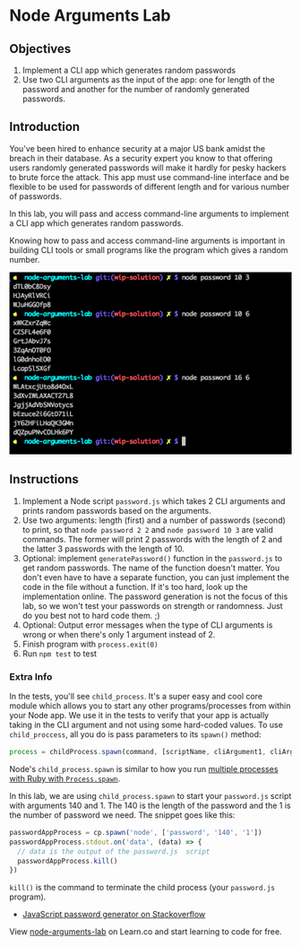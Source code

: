 # Node Arguments Lab

## Objectives

1. Implement a CLI app which generates random passwords
1. Use two CLI arguments as the input of the app: one for length of the password and another for the number of randomly generated passwords.

## Introduction

You've been hired to enhance security at a major US bank amidst the breach in their database. As a security expert you know to that offering users randomly generated passwords will make it hardly for pesky hackers to brute force the attack. This app must use command-line interface and be flexible to be used for passwords of different length and for various number of passwords.

In this lab, you will pass and access command-line arguments to implement a CLI app which generates random passwords.

Knowing how to pass and access command-line arguments is important in building CLI tools or small programs like the program which gives a random number.

![](password.png)

## Instructions

1. Implement a Node script `password.js` which takes 2 CLI arguments and prints random passwords based on the arguments.
1. Use two arguments: length (first) and a number of passwords (second) to print, so that `node password 2 2` and `node password 10 3` are valid commands. The former will print 2 passwords with the length of 2 and the latter 3 passwords with the length of 10.
2. Optional: implement `generatePassword()` function in the `password.js` to get random passwords. The name of the function doesn't matter. You don't even have to have a separate function, you can just implement the code in the file without a function. If it's too hard, look up the implementation online. The password generation is not the focus of this lab, so we won't test your passwords on strength or randomness. Just do you best not to hard code them. ;)
3. Optional: Output error messages when the type of CLI arguments is wrong or when there's only 1 argument instead of 2.
3. Finish program with `process.exit(0)`
1. Run `npm test` to test


### Extra Info

In the tests, you'll see `child_process`. It's a super easy and cool core module which allows you to start any other programs/processes from within your Node app. We use it in the tests to verify that your app is actually taking in the CLI argument and not using some hard-coded values.
To use `child_proccess`, all you do is pass parameters to its `spawn()` method:

```js
process = childProcess.spawn(command, [scriptName, cliArgument1, cliArgument2])
```

Node's `child_process.spawn` is similar to how you run [multiple processes with Ruby with `Process.spawn`](https://en.wikibooks.org/wiki/Ruby_Programming/Running_Multiple_Processes).

In this lab, we are using `child_process.spawn` to start your `password.js` script with arguments 140 and 1. The 140 is the length of the password and the 1 is the number of password we need. The snippet goes like this:

```js
passwordAppProcess = cp.spawn('node', ['password', '140', '1'])
passwordAppProcess.stdout.on('data', (data) => {
  // data is the output of the password.js  script
  passwordAppProcess.kill() 
})
```

`kill()` is the command to terminate the child process (your `password.js` program).

* [JavaScript password generator on Stackoverflow](http://stackoverflow.com/questions/1497481/javascript-password-generator)

<p data-visibility='hidden'>View <a href='https://learn.co/lessons/node-arguments-lab' title='node-arguments-lab'>node-arguments-lab</a> on Learn.co and start learning to code for free.</p>
